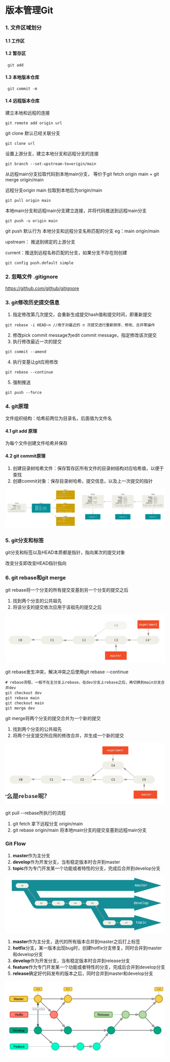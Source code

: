 # 版本管理Git

### 1. 文件区域划分

#### 1.1 工作区 

#### 1.2 暂存区

```shell
 git add
```

#### 1.3 本地版本仓库

```shell
 git commit -m
```

#### 1.4 远程版本仓库

建立本地和远程的连接

```shell
git remote add origin url
```

git clone 默认已经关联分支

```shell
git clone url
```

设置上游分支，建立本地分支和远程分支的连接

```shell
git branch --set-upstream-to=origin/main
```

从远程main分支拉取代码到本地main分支， 等价于git fetch origin main + git merge origin/main

远程分支origin main 拉取到本地后为origin/main

```shell
git pull origin main
```

本地main分支和远程main分支建立连接，并将代码推送到远程main分支

```shell
git push -u origin main
```

git push 默认行为 本地分支和远程分支名称匹配的分支 eg：main origin/main

upstream： 推送到绑定的上游分支

current：推送到远程名称匹配的分支，如果分支不存在则创建

```shell
git config push.default simple
```

### 2. 忽略文件 .gitignore

https://github.com/github/gitignore

### 3. git修改历史提交信息

1. 指定修改第几次提交，会重新生成提交hash值和提交时间，即重新提交

```shell
git rebase -i HEAD~n //用于对最近的 n 次提交进行重新排序、修改、合并等操作
```

2. 修改pick commit message为edit commit message，指定修改该次提交
3. 执行修改最近一次的提交

```shell
git commit --amend
```

4. 执行变基让git应用修改

```shell
git rebase --continue
```

5. 强制推送

```shell
git push --force
```

### 4. git原理

文件组织结构：哈希前两位为目录名，后面值为文件名

#### 4.1 git add 原理

为每个文件创建文件哈希并保存

#### 4.2 git commit原理

1. 创建目录树哈希文件：保存暂存区所有文件的目录树结构对应哈希值，以便于查找
2. 创建commit对象：保存目录树哈希，提交信息，以及上一次提交的指针

![](../images/Git原理.png)

### 5. git分支和标签

git分支和标签以及HEAD本质都是指针，指向某次的提交对象

改变分支即改变HEAD指针指向

### 6. git rebase和git merge

git rebase将一个分支的所有提交变基到另一个分支的提交之后

1. 找到两个分支的公共祖先
2.  将该分支的提交依次应用于该祖先的提交之后

![](../images/git_rebase.png)

git rebase发生冲突，解决冲突之后使用git rebase --continue

```shell
# rebase流程，一般不在主分支上rebase，在dev分支上rebase之后，再切换到main分支合并dev
git checkout dev
git rebase main
git checkout main
git merge dev
```

git merge将两个分支的提交合并为一个新的提交

1. 找到两个分支的公共祖先
2. 将两个分支提交所应用的修改合并，并生成一个新的提交

![](../images/git_merge.png)

git pull --rebase所执行的流程

1. git fetch 拿下远程分支 origin/main
2. git rebase origin/main 将本地main分支的提交变基到远程main分支

### Git Flow

1. **master**作为主分支
2. **develop**作为开发分支，当有稳定版本时合并到master
3. **topic**作为专门开发某一个功能或者特性的分支，完成后合并到develop分支

![](../images/Git_Flow1.png)

1. **master**作为主分支，迭代的所有版本合并到master之后打上标签
2. **hotfix**分支，某一版本出现bug时，创建hotfix分支修复，同时合并到master和develop分支
3. **develop**作为开发分支，当有稳定版本时合并到release分支
4. **feature**作为专门开发某一个功能或者特性的分支，完成后合并到develop分支
5. **release**确定好代码发布的版本之后，同时合并到master和develop分支

![](../images/Git_Flow2.png)
